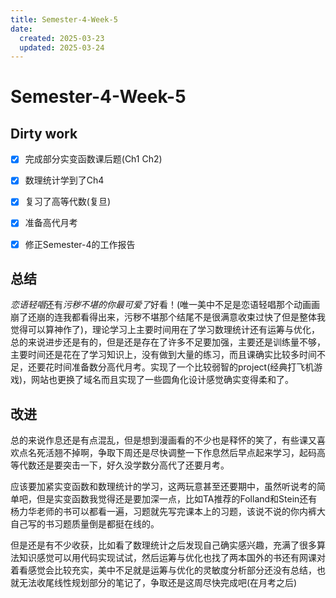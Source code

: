 ```yaml
---
title: Semester-4-Week-5
date: 
  created: 2025-03-23
  updated: 2025-03-24
---
```


# Semester-4-Week-5

## Dirty work

- [x] 完成部分实变函数课后题(Ch1 Ch2)
- [x] 数理统计学到了Ch4
- [x] 复习了高等代数(复旦)
- [x] 准备高代月考
- [x] 修正Semester-4的工作报告


## 总结

*恋语轻唱*还有*污秽不堪的你最可爱了*好看！(唯一美中不足是恋语轻唱那个动画画崩了还崩的连我都看得出来，污秽不堪那个结尾不是很满意收束过快了但是整体我觉得可以算神作了)，理论学习上主要时间用在了学习数理统计还有运筹与优化，总的来说进步还是有的，但是还是存在了许多不足要加强，主要还是训练量不够，主要时间还是花在了学习知识上，没有做到大量的练习，而且课确实比较多时间不足，还要花时间准备数分高代月考。实现了一个比较弱智的project(经典打飞机游戏)，网站也更换了域名而且实现了一些圆角化设计感觉确实变得柔和了。

## 改进

总的来说作息还是有点混乱，但是想到漫画看的不少也是释怀的笑了，有些课又喜欢点名死活翘不掉啊，争取下周还是尽快调整一下作息然后早点起来学习，起码高等代数还是要突击一下，好久没学数分高代了还要月考。

应该要加紧实变函数和数理统计的学习，这两玩意甚至还要期中，虽然听说考的简单吧，但是实变函数我觉得还是要加深一点，比如TA推荐的Folland和Stein还有杨力华老师的书可以都看一遍，习题就先写完课本上的习题，该说不说的你内裤大自己写的书习题质量倒是都挺在线的。

但是还是有不少收获，比如看了数理统计之后发现自己确实感兴趣，充满了很多算法知识感觉可以用代码实现试试，然后运筹与优化也找了两本国外的书还有网课对着看感觉会比较充实，美中不足就是运筹与优化的灵敏度分析部分还没有总结，也就无法收尾线性规划部分的笔记了，争取还是这周尽快完成吧(在月考之后)













